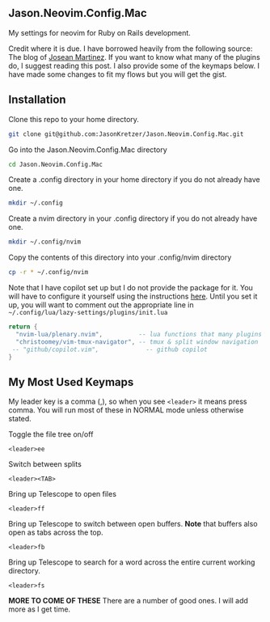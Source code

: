 ## Jason.Neovim.Config.Mac

My settings for neovim for Ruby on Rails development.

Credit where it is due. I have borrowed heavily from the following source: The blog of 
[Josean Martinez](https://www.josean.com/posts/how-to-setup-neovim-2024).  If you want 
to know what many of the plugins do, I suggest reading this post.  I also provide some 
of the keymaps below.  I have made some changes to fit my flows but you will get the gist.

## Installation
Clone this repo to your home directory.
```bash
git clone git@github.com:JasonKretzer/Jason.Neovim.Config.Mac.git
```
Go into the Jason.Neovim.Config.Mac directory
```bash
cd Jason.Neovim.Config.Mac
```
Create a .config directory in your home directory if you do not already have one.
```bash
mkdir ~/.config
```
Create a nvim directory in your .config directory if you do not already have one.
```bash
mkdir ~/.config/nvim
```
Copy the contents of this directory into your .config/nvim directory
```bash
cp -r * ~/.config/nvim
```

Note that I have copilot set up but I do not provide the package for it.  You will have to configure it yourself using the instructions [here](https://docs.github.com/en/copilot/using-github-copilot/getting-code-suggestions-in-your-ide-with-github-copilot?tool=vimneovim).  Until you set it up, you will want to comment out the appropriate line in `~/.config/lua/lazy-settings/plugins/init.lua`
```lua
return {
  "nvim-lua/plenary.nvim",          -- lua functions that many plugins use
  "christoomey/vim-tmux-navigator", -- tmux & split window navigation
 -- "github/copilot.vim",             -- github copilot
}
```

## My Most Used Keymaps
My leader key is a comma (,), so when you see `<leader>` it means press comma.  You will run most of these in NORMAL mode unless otherwise stated.

Toggle the file tree on/off
```
<leader>ee
```

Switch between splits
```
<leader><TAB>
```

Bring up Telescope to open files
```
<leader>ff
```

Bring up Telescope to switch between open buffers. **Note** that buffers also open as tabs across the top.
```
<leader>fb
```

Bring up Telescope to search for a word across the entire current working directory.
```
<leader>fs
```

**MORE TO COME OF THESE**  There are a number of good ones.  I will add more as I get time.
